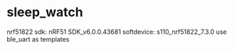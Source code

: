 # sleep_watch
nrf51822
sdk: nRF51 SDK_v6.0.0.43681
softdevice: s110_nrf51822_7.3.0
use ble_uart as templates
